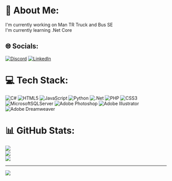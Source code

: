 # 💫 About Me:
I'm currently working on Man TR Truck and Bus SE<br>I'm currently learning .Net Core<br>


## 🌐 Socials:
[![Discord](https://img.shields.io/badge/Discord-%237289DA.svg?logo=discord&logoColor=white)](https://discord.gg/yusuf#betelgeusee1) [![LinkedIn](https://img.shields.io/badge/LinkedIn-%230077B5.svg?logo=linkedin&logoColor=white)](https://linkedin.com/in/yusufcelik1) 

# 💻 Tech Stack:
![C#](https://img.shields.io/badge/c%23-%23239120.svg?style=for-the-badge&logo=c-sharp&logoColor=white) ![HTML5](https://img.shields.io/badge/html5-%23E34F26.svg?style=for-the-badge&logo=html5&logoColor=white) ![JavaScript](https://img.shields.io/badge/javascript-%23323330.svg?style=for-the-badge&logo=javascript&logoColor=%23F7DF1E) ![Python](https://img.shields.io/badge/python-3670A0?style=for-the-badge&logo=python&logoColor=ffdd54) ![.Net](https://img.shields.io/badge/.NET-5C2D91?style=for-the-badge&logo=.net&logoColor=white) ![PHP](https://img.shields.io/badge/php-%23777BB4.svg?style=for-the-badge&logo=php&logoColor=white) ![CSS3](https://img.shields.io/badge/css3-%231572B6.svg?style=for-the-badge&logo=css3&logoColor=white) ![MicrosoftSQLServer](https://img.shields.io/badge/Microsoft%20SQL%20Sever-CC2927?style=for-the-badge&logo=microsoft%20sql%20server&logoColor=white) ![Adobe Photoshop](https://img.shields.io/badge/adobephotoshop-%2331A8FF.svg?style=for-the-badge&logo=adobephotoshop&logoColor=white) ![Adobe Illustrator](https://img.shields.io/badge/adobeillustrator-%23FF9A00.svg?style=for-the-badge&logo=adobeillustrator&logoColor=white) ![Adobe Dreamweaver](https://img.shields.io/badge/Adobe%20Dreamweaver-FF61F6.svg?style=for-the-badge&logo=Adobe%20Dreamweaver&logoColor=white)
# 📊 GitHub Stats:
![](https://github-readme-stats.vercel.app/api?username=yusufcelik1&theme=dark&hide_border=true&include_all_commits=false&count_private=false)<br/>
![](https://github-readme-streak-stats.herokuapp.com/?user=yusufcelik1&theme=dark&hide_border=true)<br/>
![](https://github-readme-stats.vercel.app/api/top-langs/?username=yusufcelik1&theme=dark&hide_border=true&include_all_commits=false&count_private=false&layout=compact)

---
[![](https://visitcount.itsvg.in/api?id=yusufcelik1&icon=0&color=0)](https://visitcount.itsvg.in)

<!-- Proudly created with GPRM ( https://gprm.itsvg.in ) -->